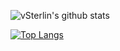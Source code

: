 ![vSterlin's github stats](https://github-readme-stats.vercel.app/api?username=vSterlin&theme=dracula&count_private=true&include_all_commits=true&bg_color=0d0d0d&title_color=ff2626&text_color=fff4f4&icon_color=ff2626)

[![Top Langs](https://github-readme-stats.vercel.app/api/top-langs/?username=vSterlin&theme=dracula&hide=html,css,dockerfile&count_private=true&card_width=495&bg_color=0d0d0d&title_color=ff2626&text_color=fff4f4&icon_color=ff2626)](https://github.com/vSterlin/github-readme-stats)
